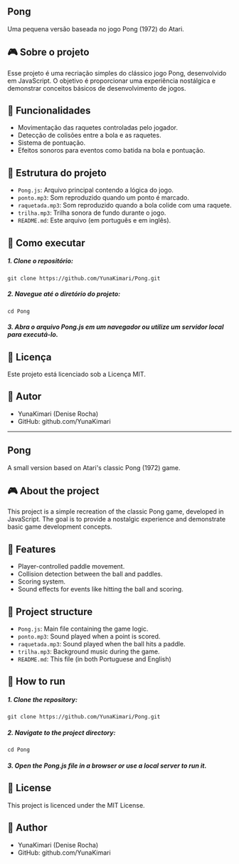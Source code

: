 ## Pong
Uma pequena versão baseada no jogo Pong (1972) do Atari.

## 🎮 Sobre o projeto
Esse projeto é uma recriação simples do clássico jogo Pong, desenvolvido em JavaScript. O objetivo é proporcionar uma experiência nostálgica e demonstrar conceitos básicos de desenvolvimento de jogos.

## 🔧 Funcionalidades
- Movimentação das raquetes controladas pelo jogador.
- Detecção de colisões entre a bola e as raquetes.
- Sistema de pontuação.
- Efeitos sonoros para eventos como batida na bola e pontuação.

## 📁 Estrutura do projeto
- `Pong.js`: Arquivo principal contendo a lógica do jogo.
- `ponto.mp3`: Som reproduzido quando um ponto é marcado.
- `raquetada.mp3`: Som reproduzido quando a bola colide com uma raquete.
- `trilha.mp3`: Trilha sonora de fundo durante o jogo.
- `README.md`: Este arquivo (em português e em inglês).

## 🚀 Como executar
##### 1. Clone o repositório:
```
git clone https://github.com/YunaKimari/Pong.git
```

##### 2. Navegue até o diretório do projeto:
```
cd Pong
```

##### 3. Abra o arquivo Pong.js em um navegador ou utilize um servidor local para executá-lo.

## 📄 Licença
Este projeto está licenciado sob a Licença MIT.

## 👤 Autor
- YunaKimari (Denise Rocha)
- GitHub: github.com/YunaKimari

---

## Pong
A small version based on Atari's classic Pong (1972) game.

## 🎮 About the project
This project is a simple recreation of the classic Pong game, developed in JavaScript. The goal is to provide a nostalgic experience and demonstrate basic game development concepts.

## 🔧 Features
- Player-controlled paddle movement.
- Collision detection between the ball and paddles.
- Scoring system.
- Sound effects for events like hitting the ball and scoring.

## 📁 Project structure
- `Pong.js`: Main file containing the game logic.
- `ponto.mp3`: Sound played when a point is scored.
- `raquetada.mp3`: Sound played when the ball hits a paddle.
- `trilha.mp3`: Background music during the game.
- `README.md`: This file (in both Portuguese and English)

## 🚀 How to run
##### 1. Clone the repository:
```
git clone https://github.com/YunaKimari/Pong.git
```

##### 2. Navigate to the project directory:
```
cd Pong
```

##### 3. Open the Pong.js file in a browser or use a local server to run it.

## 📄 License
This project is licenced under the MIT License.

## 👤 Author
- YunaKimari (Denise Rocha)
- GitHub: github.com/YunaKimari
